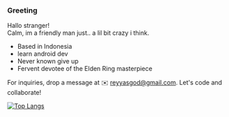 ### Greeting <br>

Hallo stranger! <br>
Calm, im a friendly man just..
a lil bit crazy i think. 


<ul>
  <li>Based in Indonesia</li>
  <li>learn android dev</li>
  <li>Never known give up</li>
  <li>Fervent devotee of the Elden Ring masterpiece</li>
</ul>


For inquiries, drop a message at ✉️ reyyasgod@gmail.com. Let's code and collaborate!

[![Top Langs](https://github-readme-stats.vercel.app/api/top-langs/?username=tarnishedrey&theme=radical)](https://github.com/tarnishedrey)








<!--
**tarnishedrey/tarnishedrey** is a ✨ _special_ ✨ repository because its `README.md` (this file) appears on your GitHub profile.

Here are some ideas to get you started:

- 🔭 I’m currently working on ...
- 🌱 I’m currently learning ...
- 👯 I’m looking to collaborate on ...
- 🤔 I’m looking for help with ...
- 💬 Ask me about ...
- 📫 How to reach me: ...
- 😄 Pronouns: ...
- ⚡ Fun fact: ...
-->
